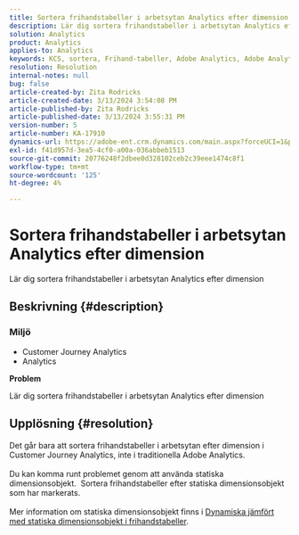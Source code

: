 ```yaml
---
title: Sortera frihandstabeller i arbetsytan Analytics efter dimension
description: Lär dig sortera frihandstabeller i arbetsytan Analytics efter dimension
solution: Analytics
product: Analytics
applies-to: Analytics
keywords: KCS, sortera, Frihand-tabeller, Adobe Analytics, Adobe Analytics Workspace, dimension, How to
resolution: Resolution
internal-notes: null
bug: false
article-created-by: Zita Rodricks
article-created-date: 3/13/2024 3:54:08 PM
article-published-by: Zita Rodricks
article-published-date: 3/13/2024 3:55:31 PM
version-number: 5
article-number: KA-17910
dynamics-url: https://adobe-ent.crm.dynamics.com/main.aspx?forceUCI=1&pagetype=entityrecord&etn=knowledgearticle&id=3bd143e9-51e1-ee11-904d-6045bd0065b6
exl-id: f41d957d-3ea5-4cf0-a00a-036abbeb1513
source-git-commit: 20776248f2dbee0d328102ceb2c39eee1474c8f1
workflow-type: tm+mt
source-wordcount: '125'
ht-degree: 4%

---
```


# Sortera frihandstabeller i arbetsytan Analytics efter dimension


Lär dig sortera frihandstabeller i arbetsytan Analytics efter dimension

## Beskrivning {#description}


### <b>Miljö</b>

- Customer Journey Analytics
- Analytics 




<b>Problem</b>

Lär dig sortera frihandstabeller i arbetsytan Analytics efter dimension


## Upplösning {#resolution}

Det går bara att sortera frihandstabeller i arbetsytan efter dimension i Customer Journey Analytics, inte i traditionella Adobe Analytics.<br> <br>Du kan komma runt problemet genom att använda statiska dimensionsobjekt.  Sortera frihandstabeller efter statiska dimensionsobjekt som har markerats.<br> <br>Mer information om statiska dimensionsobjekt finns i [Dynamiska jämfört med statiska dimensionsobjekt i frihandstabeller](https://experienceleague.adobe.com/docs/analytics/analyze/analysis-workspace/visualizations/freeform-table/column-row-settings/manual-vs-dynamic-rows.html?lang=en).
